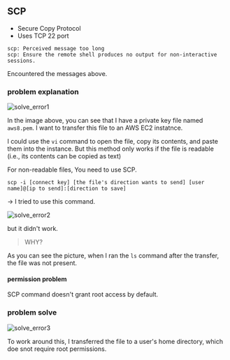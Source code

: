 ## SCP
- Secure Copy Protocol
- Uses TCP 22 port

```
scp: Perceived message too long
scp: Ensure the remote shell produces no output for non-interactive sessions.
```
Encountered the messages above.

### problem explanation

![solve_error1](/Troubleshooting/KVM/250226/solve_error1.png)

In the image above, you can see that I have a private key file named `aws8.pem`. I want to transfer this file to an AWS EC2 instatnce.

I could use the `vi` command to open the file, copy its contents, and paste them into the instance. But this method only works if the file is readable (i.e., its contents can be copied as text)

For non-readable files, You need to use SCP.

`scp -i [connect key] [the file's direction wants to send] [user name]@[ip to send]:[direction to save]`

-> I tried to use this command.

![solve_error2](/Troubleshooting/KVM/250226/solve_error2.png)

but it didn't work.

> WHY?

As you can see the picture, when I ran the `ls` command after the transfer, the file was not present.

#### permission problem

SCP command doesn't grant root access by default.

### problem solve

![solve_error3](/Troubleshooting/KVM/250226/solve_error3.png)

To work around this, I transferred the file to a user's home directory, which doe snot require root permissions.